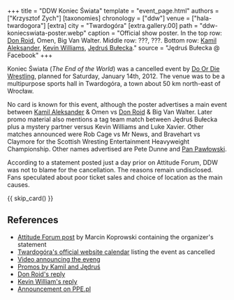 +++
title = "DDW Koniec Świata"
template = "event_page.html"
authors = ["Krzysztof Zych"]
[taxonomies]
chronology = ["ddw"]
venue = ["hala-twardogora"]
[extra]
city = "Twardogóra"
[extra.gallery.00]
path = "ddw-koniecswiata-poster.webp"
caption = "Official show poster. In the top row: [Don Roid](@/w/don-roid.md), Omen, Big Van Walter. Middle row: ???, ???. Bottom row: [Kamil Aleksander](@/w/kamil-aleksander.md), [Kevin Williams](@/w/kevin-williams.md), [Jędruś Bułecka](@/w/jedrus-bulecka.md)."
source = "Jędruś Bułecka @ Facebook"
+++

Koniec Świata (_The End of the World_) was a cancelled event by [Do Or Die Wrestling](@/o/ddw.md), planned for Saturday, January 14th, 2012. The venue was to be a multipurpose sports hall in Twardogóra, a town about 50&nbsp;km north-east of Wrocław.

No card is known for this event, although the poster advertises a main event between [Kamil Aleksander](@/w/kamil-aleksander.md) & Omen vs [Don Roid](@/w/don-roid.md) & Big Van Walter.
Later promo material also mentions a tag team match between Jędruś Bułecka plus a mystery partner versus Kevin Williams and Luke Xavier. Other matches announced were Rob Cage vs Mr News, and Bravehart vs Claymore for the Scottish Wresting Entertainment Heavyweight Championship.
Other names advertised are Pete Dunne and [Pan Pawłowski](@/w/pan-pawlowski.md).

According to a statement posted just a day prior on Attitude Forum, DDW was not to blame for the cancellation. The reasons remain undisclosed. Fans speculated about poor ticket sales and choice of location as the main causes.

{{ skip_card() }}

## References

* [Attitude Forum post](https://www.wrestling.pl/news-oswiadczenie-orgazniatora-dotyczace-odwolania.html) by Marcin Koprowski containing the organizer's statement
* [Twardogóra's official website calendar](http://pl.twardogora.pl/index.php/kalendarzwydarzen?task=view_detail&agid=207&year=2012&month=1&day=14) listing the event as cancelled
* [Video announcing the eveng](https://www.youtube.com/watch?v=jvTuqWK1veM)
* [Promos by Kamil and Jędruś](https://www.youtube.com/watch?v=2W_QXUet2kE)
* [Don Roid's reply](https://www.youtube.com/watch?v=2W_QXUet2kE)
* [Kevin William's reply](https://www.youtube.com/watch?v=xx9rO02IcaY)
* [Announcement on PPE.pl](https://www.ppe.pl/news/12944/koniec-swiata-w-przyszlym-tygodniu.html)
